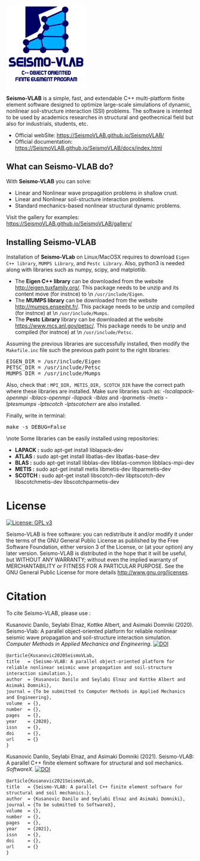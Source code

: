 ![SeismoVLAB Logo](Logo.png)

**Seismo-VLAB** is a simple, fast, and extendable C++ multi-platform finite element software designed to optimize large-scale simulations of dynamic, nonlinear soil-structure interaction (SSI) problems. The software is intented to be used by academics researches in structural and geothecnical field but also for industrials, students, etc.

* Official webSite: https://SeismoVLAB.github.io/SeismoVLAB/
* Official documentation: https://SeismoVLAB.github.io/SeismoVLAB/docs/index.html

What can Seismo-VLAB do?
------------------------
With **Seismo-VLAB** you can solve:

* Linear and Nonlinear wave propagation problems in shallow crust.
* Linear and Nonlinear soil-structure interaction problems.
* Standard mechanics-based nonlinear structural dynamic problems.

Visit the gallery for examples: https://SeismoVLAB.github.io/SeismoVLAB/gallery/

Installing Seismo-VLAB
----------------------
Installation of **Seismo-VLab** on Linux/MacOSX requires to download `Eigen C++ library`, `MUMPS Library`, and `Pestc Library`. Also, python3 is needed along with libraries such as numpy, scipy, and matplotlib.

* The **Eigen C++ library** can be downloaded from the website http://eigen.tuxfamily.org/. This package needs to be unzip and its content move (for instnce) to \n `/usr/include/Eigen`. 
* The **MUMPS library** can be downloaded from the website http://mumps.enseeiht.fr/. This package needs to be unzip and compiled (for instnce) at \n `/usr/include/Mumps`.
* The **Pestc Library** library can be downloaded at the website https://www.mcs.anl.gov/petsc/. This package needs to be unzip and compiled (for instnce) at \n `/usr/include/Petsc`.

Assuming the previous libraries are successfully installed, then modify the `Makefile.inc` file such the previous path point to the right libraries:

<pre>
EIGEN_DIR = /usr/include/Eigen
PETSC_DIR = /usr/include/Petsc
MUMPS_DIR = /usr/include/Mumps
</pre>

Also, check that : `MPI_DIR, METIS_DIR, SCOTCH_DIR` have the correct path where these libraries are installed. Make sure libraries such as: *-lscalapack-openmpi -lblacs-openmpi -llapack -lblas* and *-lparmetis -lmetis -lptesmumps -lptscotch -lptscotcherr* are also installed.

Finally, write in terminal:
<pre>
make -s DEBUG=False
</pre>

\note Some libraries can be easily installed using repositories:
* **LAPACK :** sudo apt-get install liblapack-dev
* **ATLAS  :** sudo apt-get install libatlas-dev libatlas-base-dev
* **BLAS   :** sudo apt-get install libblas-dev libblas-common libblacs-mpi-dev
* **METIS  :** sudo apt-get install metis libmetis-dev libparmetis-dev
* **SCOTCH :** sudo apt-get install libscotch-dev libptscotch-dev libscotchmetis-dev libscotchparmetis-dev

License
=======

[![License: GPL v3](https://img.shields.io/badge/License-GPLv3-blue.svg)](https://www.gnu.org/licenses/gpl-3.0)

Seismo-VLAB is free software: you can redistribute it and/or modify it under the terms of the GNU General Public License as published by the Free Software Foundation, either version 3 of the License, or (at your option) any later version.
Seismo-VLAB is distributed in the hope that it will be useful, but WITHOUT ANY WARRANTY; without even the implied warranty of MERCHANTABILITY or FITNESS FOR A PARTICULAR PURPOSE. See the GNU General Public License for more details http://www.gnu.org/licenses.

Citation
========
To cite Seismo-VLAB, please use :

Kusanovic Danilo, Seylabi Elnaz, Kottke Albert, and Asimaki Domniki (2020). Seismo-Vlab: A parallel object-oriented platform for reliable nonlinear seismic wave propagation and soil-structure interaction simulation. *Computer Methods in Applied Mechanics and Engineering*. [![DOI](https://img.shields.io/badge/DOI-10.1016/j.cma.2009.08.016-green.svg)](https://doi.org/10.1016/j.cma.2009.08.016)

```
@article{Kusanovic2020SeismoVLab,
title   = {Seismo-VLAB: A parallel object-oriented platform for reliable nonlinear seismic wave propagation and soil-structure interaction simulation.},
author  = {Kusanovic Danilo and Seylabi Elnaz and Kottke Albert and Asimaki Domniki},
journal = {To be submitted to Computer Methods in Applied Mechanics and Engineering},
volume  = {},
number  = {},
pages   = {},
year    = {2020},
issn    = {},
doi     = {},
url     = {}
}
```

Kusanovic Danilo, Seylabi Elnaz, and Asimaki Domniki (2021). Seismo-VLAB: A parallel C++ finite element software for structural and soil mechanics. *SoftwareX*. [![DOI](https://img.shields.io/badge/DOI-10.1016/j.cma.2009.08.016-green.svg)](https://doi.org/10.1016/j.cma.2009.08.016)

```
@article{Kusanovic2021SeismoVLab,
title   = {Seismo-VLAB: A parallel C++ finite element software for structural and soil mechanics.},
author  = {Kusanovic Danilo and Seylabi Elnaz and Asimaki Domniki},
journal = {To be submitted to SoftwareX},
volume  = {},
number  = {},
pages   = {},
year    = {2021},
issn    = {},
doi     = {},
url     = {}
}
```
